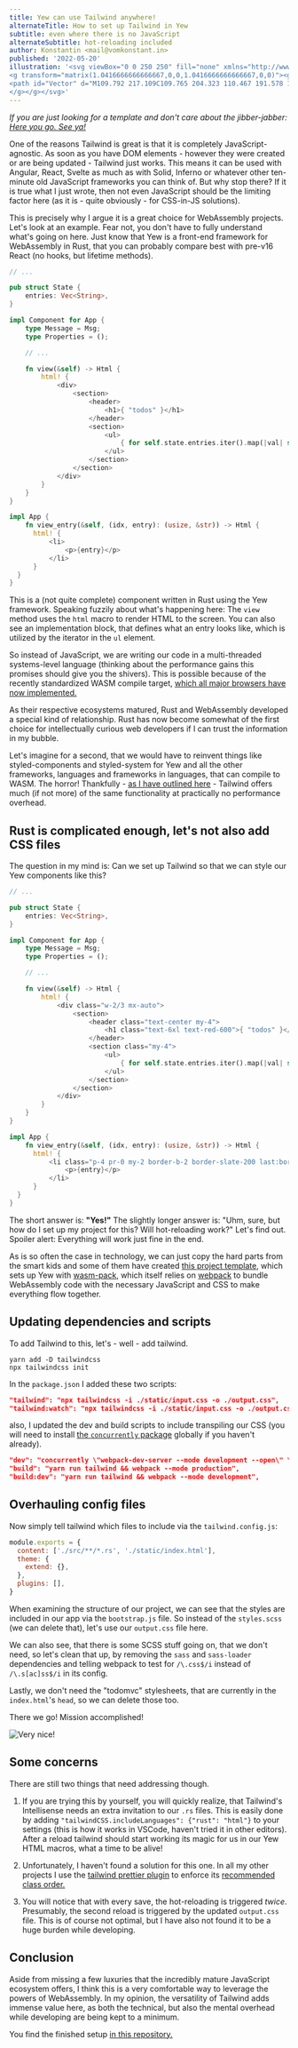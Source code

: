 ```yaml
---
title: Yew can use Tailwind anywhere!
alternateTitle: How to set up Tailwind in Yew
subtitle: even where there is no JavaScript
alternateSubtitle: hot-reloading included
author: Konstantin <mail@vomkonstant.in>
published: '2022-05-20'
illustration: '<svg viewBox="0 0 250 250" fill="none" xmlns="http://www.w3.org/2000/svg">
<g transform="matrix(1.0416666666666667,0,0,1.0416666666666667,0,0)"><g id="Sketch-annotation-element-stroke-illustration-line-christmas-tree">
<path id="Vector" d="M109.792 217.109C109.765 204.323 110.467 191.578 110.325 178.8C95.681 180.458 64.1214 177.551 50.046 172.88C64.2747 156.903 81.393 143.904 93.3775 125.433C84.9496 125.157 76.8666 124.695 68.4687 123.744C82.5489 113.059 95.5235 99.3278 106.184 84.294C99.3939 83.8783 92.4928 84.4198 85.6814 84.2545C90.0047 78.3398 95.7493 73.6413 99.7443 67.475C109.028 53.1462 116.275 38.5515 123.15 22.6654C126.102 31.8228 130.862 39.6342 135.307 47.8405C141.169 58.6642 147.894 72.5774 157.736 79.6588C151.974 79.9709 146.271 80.8027 140.499 80.9746C146.46 95.5867 159.76 107.962 172.317 114.977C164.49 118.685 156.882 120.481 148.571 121.838C150.729 126.998 154.624 130.935 157.832 135.192C167.034 147.399 177.508 157.355 189.744 165.217C179.65 173.733 146.79 179.502 134.242 178.65C133.865 191.174 135.567 203.566 135.901 216.059" stroke="currentColor" stroke-width="5" stroke-miterlimit="1.5" stroke-linecap="round" stroke-linejoin="round"></path>
</g></g></svg>'
---
```


_If you are just looking for a template and don't care about the jibber-jabber: [Here you go. See ya!](https://github.com/Neugierdsnase/yew-wasm-pack-template)_

One of the reasons Tailwind is great is that it is completely JavaScript-agnostic. As soon as you have DOM elements - however they were created or are being updated - Tailwind just works. This means it can be used with Angular, React, Svelte as much as with Solid, Inferno or whatever other ten-minute old JavaScript frameworks you can think of. But why stop there? If it is true what I just wrote, then not even JavaScript should be the limiting factor here (as it is - quite obviously - for
CSS-in-JS solutions).

This is precisely why I argue it is a great choice for WebAssembly projects. Let's look at an example. Fear not, you don't have to fully understand what's going on here. Just know that Yew is a front-end framework for WebAssembly in Rust, that you can probably compare best with pre-v16 React (no hooks, but lifetime methods).

```rust
// ...

pub struct State {
    entries: Vec<String>,
}

impl Component for App {
    type Message = Msg;
    type Properties = ();

    // ...

    fn view(&self) -> Html {
        html! {
            <div>
                <section>
                    <header>
                        <h1>{ "todos" }</h1>
                    </header>
                    <section>
                        <ul>
                            { for self.state.entries.iter().map(|val| self.view_entry(val)) }
                        </ul>
                    </section>
                </section>
            </div>
        }
    }
}

impl App {
    fn view_entry(&self, (idx, entry): (usize, &str)) -> Html {
      html! {
          <li>
              <p>{entry}</p>
          </li>
      }
  }
}
```

This is a (not quite complete) component written in Rust using the Yew framework. Speaking fuzzily about what's happening here: The `view` method uses the `html` macro to render HTML to the screen. You can also see an implementation block, that defines what an entry looks like, which is utilized by the iterator in the `ul` element.

So instead of JavaScript, we are writing our code in a multi-threaded systems-level language (thinking about the performance gains this promises should give you the shivers). This is possible because of the recently standardized WASM compile target, <a target="_blank" href="https://webassembly.org/roadmap/">which all major browsers have now implemented.</a>

As their respective ecosystems matured, Rust and WebAssembly developed a special kind of relationship. Rust has now become somewhat of the first choice for intellectually curious web developers if I can trust the information in my bubble.

Let's imagine for a second, that we would have to reinvent things like styled-components and styled-system for Yew and all the other frameworks, languages and frameworks in languages, that can compile to WASM. The horror! Thankfully - [as I have outlined here](https://blog.vomkonstant.in/blog/comparing-tailwind-with-plain-css-is-wrong) - Tailwind offers much (if not more) of the same functionality at practically no performance overhead.

## Rust is complicated enough, let's not also add CSS files

The question in my mind is: Can we set up Tailwind so that we can style our Yew components like this?

```rust
// ...

pub struct State {
    entries: Vec<String>,
}

impl Component for App {
    type Message = Msg;
    type Properties = ();

    // ...

    fn view(&self) -> Html {
        html! {
            <div class="w-2/3 mx-auto">
                <section>
                    <header class="text-center my-4">
                        <h1 class="text-6xl text-red-600">{ "todos" }</h1>
                    </header>
                    <section class="my-4">
                        <ul>
                            { for self.state.entries.iter().map(|val| self.view_entry(val)) }
                        </ul>
                    </section>
                </section>
            </div>
        }
    }
}

impl App {
    fn view_entry(&self, (idx, entry): (usize, &str)) -> Html {
      html! {
          <li class="p-4 pr-0 my-2 border-b-2 border-slate-200 last:border-0">
              <p>{entry}</p>
          </li>
      }
  }
}
```

The short answer is: **"Yes!"** The slightly longer answer is: "Uhm, sure, but how do I set up my project for this? Will hot-reloading work?" Let's find out. Spoiler alert: Everything will work just fine in the end.

As is so often the case in technology, we can just copy the hard parts from the smart kids and some of them have created <a target="_blank" href="https://github.com/yewstack/yew-wasm-pack-template">this project template</a>, which sets up Yew with <a target="_blank" href="https://rustwasm.github.io/wasm-pack/installer/">wasm-pack</a>, which itself relies on <a target="_blank" href="https://webpack.js.org/">webpack</a> to bundle WebAssembly code with the necessary JavaScript and CSS to make everything flow together.

## Updating dependencies and scripts

To add Tailwind to this, let's - well - add tailwind.

```fish
yarn add -D tailwindcss
npx tailwindcss init
```

In the `package.json` I added these two scripts:

```json
"tailwind": "npx tailwindcss -i ./static/input.css -o ./output.css",
"tailwind:watch": "npx tailwindcss -i ./static/input.css -o ./output.css --watch",
```

also, I updated the dev and build scripts to include transpiling our CSS (you will need to install <a target="_blank" href="https://www.npmjs.com/package/concurrently">the `concurrently` package</a> globally if you haven't already).

```json
"dev": "concurrently \"webpack-dev-server --mode development --open\" \"yarn run tailwind:watch\"",
"build": "yarn run tailwind && webpack --mode production",
"build:dev": "yarn run tailwind && webpack --mode development",
```

## Overhauling config files

Now simply tell tailwind which files to include via the `tailwind.config.js`:

```js
module.exports = {
  content: ['./src/**/*.rs', './static/index.html'],
  theme: {
    extend: {},
  },
  plugins: [],
}
```

When examining the structure of our project, we can see that the styles are included in our app via the `bootstrap.js` file. So instead of the `styles.scss` (we can delete that), let's use our `output.css` file here.

We can also see, that there is some SCSS stuff going on, that we don't need, so let's clean that up, by removing the `sass` and `sass-loader` dependencies and telling webpack to test for `/\.css$/i` instead of
`/\.s[ac]ss$/i` in its config.

Lastly, we don't need the "todomvc" stylesheets, that are currently in the `index.html`'s `head`, so we can delete those too.

There we go! Mission accomplished!

![Very nice!](https://media2.giphy.com/media/Od0QRnzwRBYmDU3eEO/giphy.gif?cid=ecf05e477is7007gzagd8wbnm42z4wc0v0x9mewd2puwxc4k&rid=giphy.gif&ct=g)

## Some concerns

There are still two things that need addressing though.

1. If you are trying this by yourself, you will quickly realize, that Tailwind's Intellisense needs an extra invitation to our `.rs` files. This is easily done by adding `"tailwindCSS.includeLanguages": {"rust": "html"}` to your settings (this is how it works in VSCode, haven't tried it in other editors). After a reload tailwind should start working its magic for us in our Yew HTML macros, what a time to be alive!

1. Unfortunately, I haven't found a solution for this one. In all my other projects I use the <a target="_blank" href="https://github.com/tailwindlabs/prettier-plugin-tailwindcss">tailwind prettier plugin</a> to enforce its <a target="_blank" href="https://tailwindcss.com/blog/automatic-class-sorting-with-prettier#how-classes-are-sorted">recommended class order.</a>

1. You will notice that with every save, the hot-reloading is triggered _twice_. Presumably, the second reload is triggered by the updated `output.css` file. This is of course not optimal, but I have also not found it to be a huge burden while developing.

## Conclusion

Aside from missing a few luxuries that the incredibly mature JavaScript ecosystem offers, I think this is a very comfortable way to leverage the powers of WebAssembly. In my opinion, the versatility of Tailwind adds immense value here, as both the technical, but also the mental overhead while developing are being kept to a minimum.

You find the finished setup [in this repository.](https://github.com/Neugierdsnase/yew-wasm-pack-template)
